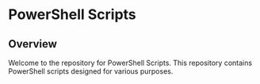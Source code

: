 # PowerShell Scripts

## Overview

Welcome to the repository for PowerShell Scripts. This repository contains PowerShell scripts designed for various purposes.

